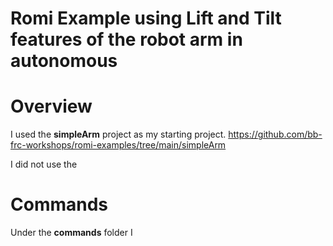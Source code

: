 # Romi Example using Lift and Tilt features of the robot arm in autonomous

# Overview
I used the **simpleArm** project as my starting project.
https://github.com/bb-frc-workshops/romi-examples/tree/main/simpleArm 

I did not use the 
# Commands
Under the **commands** folder I 
